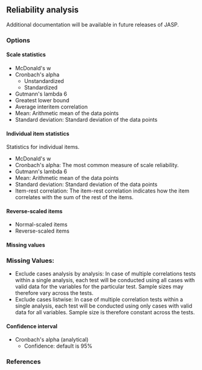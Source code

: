 ## Reliability analysis

Additional documentation will be available in future releases of JASP.

### Options
#### Scale statistics
- McDonald's w
- Cronbach's alpha
  - Unstandardized
  - Standardized
- Gutmann's lambda 6
- Greatest lower bound
- Average interitem correlation
- Mean: Arithmetic mean of the data points
- Standard deviation: Standard deviation of the data points

#### Individual item statistics
Statistics for individual items.
- McDonald's w
- Cronbach's alpha: The most common measure of scale reliability.
- Gutmann's lambda 6
- Mean: Arithmetic mean of the data points
- Standard deviation: Standard deviation of the data points
- Item-rest correlation: The item-rest correlation indicates how the item correlates with the sum of the rest of the items.

#### Reverse-scaled items
- Normal-scaled items
- Reverse-scaled items

#### Missing values
### Missing Values:
 - Exclude cases analysis by analysis: In case of multiple correlations tests within a single analysis, each test will be conducted using all cases with valid data for the variables for the particular test.
 Sample sizes may therefore vary across the tests.
 - Exclude cases listwise: In case of multiple correlation tests within a single analysis, each test will be conducted using only cases with valid data for all variables. Sample size is therefore constant across the tests.

#### Confidence interval
- Cronbach's alpha  (analytical)
  - Confidence: default is 95%

### References
